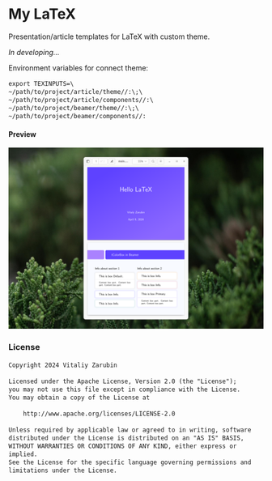 My LaTeX
===================

Presentation/article templates for LaTeX with custom theme.

*In developing...*

Environment variables for connect theme:

```
export TEXINPUTS=\
~/path/to/project/article/theme//:\;\
~/path/to/project/article/components//:\
~/path/to/project/beamer/theme//:\;\
~/path/to/project/beamer/components//:
```

#### Preview

![preview_2.png](data/preview.png)

### License

```
Copyright 2024 Vitaliy Zarubin

Licensed under the Apache License, Version 2.0 (the "License");
you may not use this file except in compliance with the License.
You may obtain a copy of the License at

    http://www.apache.org/licenses/LICENSE-2.0

Unless required by applicable law or agreed to in writing, software
distributed under the License is distributed on an "AS IS" BASIS,
WITHOUT WARRANTIES OR CONDITIONS OF ANY KIND, either express or implied.
See the License for the specific language governing permissions and
limitations under the License.
```
